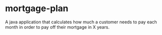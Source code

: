 # mortgage-plan
A java application that calculates how much a customer needs to pay each month in order to pay off their mortgage in X years.
